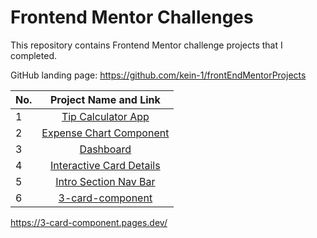 # Frontend Mentor Challenges

This repository contains Frontend Mentor challenge projects that I completed.


GitHub landing page: https://github.com/kein-1/frontEndMentorProjects


| No. |     Project Name and Link                           |       
| --- |:---------------------------------------------------:| 
| 1   | [Tip Calculator App](https://tip-calculator-app-eb8.pages.dev/)|      
| 2   | [Expense Chart Component](https://expense-app-1vt.pages.dev/)|      
| 3   | [Dashboard](https://69b5de9a.time-tracking-dashboard-3y5.pages.dev/)|      
| 4   | [Interactive Card Details](https://interactive-card.pages.dev/)|   
| 5   | [Intro Section Nav Bar](https://interactive-card.pages.dev/)|
| 6   | [3-card-component](https://interactive-card.pages.dev/)|



   https://3-card-component.pages.dev/